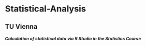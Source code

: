 # Statistical-Analysis

## TU Vienna

##### Calculation of statistical data via R Studio in the Statistics Course
